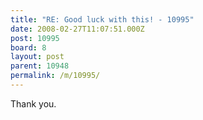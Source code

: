 ```yaml
---
title: "RE: Good luck with this! - 10995"
date: 2008-02-27T11:07:51.000Z
post: 10995
board: 8
layout: post
parent: 10948
permalink: /m/10995/
---
```

Thank you.

